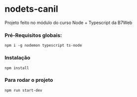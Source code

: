# nodets-canil
Projeto feito no módulo do curso Node + Typescript da B7Web

### Pré-Requisitos globais:
`npm i -g nodemon typescript ts-node`

### Instalação
`npm install`

### Para rodar o projeto
`npm run start-dev`